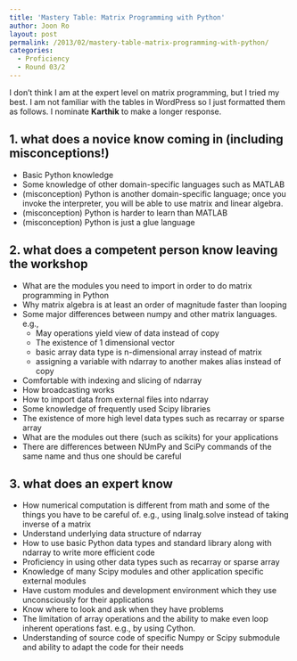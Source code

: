 ```yaml
---
title: 'Mastery Table: Matrix Programming with Python'
author: Joon Ro
layout: post
permalink: /2013/02/mastery-table-matrix-programming-with-python/
categories:
  - Proficiency
  - Round 03/2
---
```

I don&#8217;t think I am at the expert level on matrix programming, but I tried my best. I am not familiar with the tables in WordPress so I just formatted them as follows. I nominate **Karthik** to make a longer response.

## 1. what does a novice know coming in (including misconceptions!)

*   Basic Python knowledge
*   Some knowledge of other domain-specific languages such as MATLAB
*   (misconception) Python is another domain-specific language; once you invoke the interpreter, you will be able to use matrix and linear algebra.
*   (misconception) Python is harder to learn than MATLAB
*   (misconception) Python is just a glue language

## 2. what does a competent person know leaving the workshop

*   What are the modules you need to import in order to do matrix programming in Python
*   Why matrix algebra is at least an order of magnitude faster than looping
*   Some major differences between numpy and other matrix languages. e.g., 
    *   May operations yield view of data instead of copy
    *   The existence of 1 dimensional vector
    *   basic array data type is n-dimensional array instead of matrix
    *   assigning a variable with ndarray to another makes alias instead of copy
*   Comfortable with indexing and slicing of ndarray
*   How broadcasting works
*   How to import data from external files into ndarray
*   Some knowledge of frequently used Scipy libraries
*   The existence of more high level data types such as recarray or sparse array
*   What are the modules out there (such as scikits) for your applications
*   There are differences between NUmPy and SciPy commands of the same name and thus one should be careful

## 3. what does an expert know

*   How numerical computation is different from math and some of the things you have to be careful of. e.g., using linalg.solve instead of taking inverse of a matrix
*   Understand underlying data structure of ndarray
*   How to use basic Python data types and standard library along with ndarray to write more efficient code
*   Proficiency in using other data types such as recarray or sparse array
*   Knowledge of many Scipy modules and other application specific external modules
*   Have custom modules and development environment which they use unconsciously for their applications
*   Know where to look and ask when they have problems
*   The limitation of array operations and the ability to make even loop inherent operations fast. e.g., by using Cython.
*   Understanding of source code of specific Numpy or Scipy submodule and ability to adapt the code for their needs

&nbsp;